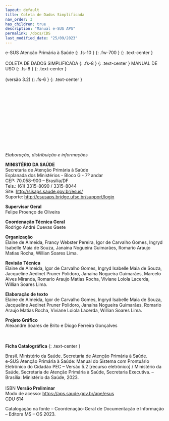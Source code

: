 ```yaml
---
layout: default
title: Coleta de Dados Simplificada
nav_order: 3
has_children: true
description: "Manual e-SUS APS"
permalink: /docs/CDS
last_modified_date: "25/09/2023"
---
```


e-SUS Atenção Primária à Saúde
{: .fs-10 }
{: .fw-700 }
{: .text-center }
<br>
<br>
COLETA DE DADOS SIMPLIFICADA
{: .fs-8 }
{: .text-center }
MANUAL DE USO
{: .fs-8 }
{: .text-center }
<br>
<br>
(versão 3.2)
{: .fs-6 }
{: .text-center }
<br>
<br>
<br>
<br>
<br>
<br>
<br>
<br>
<br>
<br>
<br>
<br>
<br>
<br>
*Elaboração, distribuição e informações*<br>

**MINISTÉRIO DA SAÚDE**<br>
Secretaria de Atenção Primária à Saúde<br>
Esplanada dos Ministérios - Bloco G - 7º andar<br>
CEP: 70.058-900 – Brasília/DF<br>
Tels.: (61) 3315-8090 / 3315-8044<br>
Site: <http://sisaps.saude.gov.br/esus/><br>
Suporte: <http://esusaps.bridge.ufsc.br/support/login>

**Supervisor Geral**<br>
Felipe Proenço de Oliveira

**Coordenação Técnica Geral**<br>
Rodrigo André Cuevas Gaete

**Organização**<br>
Elaine de Almeida, Francy Webster Pereira, Igor de Carvalho Gomes, Ingryd Isabelle Maia de Souza, Janaína Nogueira Guimarães, Romario Araujo Matias Rocha, Willian Soares Lima.

**Revisão Técnica**<br>
Elaine de Almeida, Igor de Carvalho Gomes, Ingryd Isabelle Maia de Souza, Jacqueline Aedinet Pruner Polidoro, Janaína Nogueira Guimarães, Marcelo Alves Miranda, Romario Araujo Matias Rocha, Viviane Loiola Lacerda, Willian Soares Lima.

**Elaboração de texto**<br>
Elaine de Almeida, Igor de Carvalho Gomes, Ingryd Isabelle Maia de Souza, Jacqueline Aedinet Pruner Polidoro, Janaína Nogueira Guimarães, Romario Araujo Matias Rocha, Viviane Loiola Lacerda, Willian Soares Lima.

**Projeto Gráfico**<br>
Alexandre Soares de Brito e Diogo Ferreira Gonçalves
<br>
<br>
<br>

**Ficha Catalográfica**
{: .text-center }

Brasil. Ministério da Saúde. Secretaria de Atenção Primária à Saúde.<br>
e-SUS Atenção Primária à Saúde: Manual do Sistema com Prontuário Eletrônico do Cidadão PEC – Versão 5.2 [recurso eletrônico] / Ministério da Saúde, Secretaria de Atenção Primária à Saúde, Secretaria Executiva. – Brasília: Ministério da Saúde, 2023.<br>
<br>
ISBN **Versão Preliminar**<br>
Modo de acesso: <https://aps.saude.gov.br/ape/esus><br>
CDU 614<br>

Catalogação na fonte – Coordenação-Geral de Documentação e Informação – Editora MS – OS 2023.
